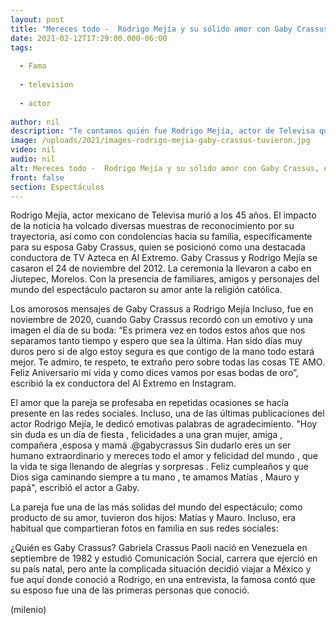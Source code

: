 ```yaml
---
layout: post
title: "Mereces todo -  Rodrigo Mejía y su sólido amor con Gaby Crassus, ex conductora de 'Al Extremo'"
date: 2021-02-12T17:29:00.000-06:00
tags:
  
  - Fama
  
  - television
  
  - actor
  
author: nil
description: "Te contamos quién fue Rodrigo Mejía, actor de Televisa que murió a los 45 años y esposo de Gaby Crassus, ex conductora de Al Extremo de TV Azteca. "
image: /uploads/2021/images-rodrigo-mejia-gaby-crassus-tuvieron.jpg
video: nil
audio: nil
alt: Mereces todo -  Rodrigo Mejía y su sólido amor con Gaby Crassus, ex conductora de 'Al Extremo'
front: false
section: Espectáculos
---
```


Rodrigo Mejía, actor mexicano de Televisa murió a los 45 años. El impacto de la noticia ha volcado diversas muestras de reconocimiento por su trayectoria, así como con condolencias hacia su familia, específicamente para su esposa Gaby Crassus, quien se posicionó como una destacada conductora de TV Azteca en Al Extremo.  Gaby Crassus y Rodrigo Mejía se casaron el 24 de noviembre del 2012. La ceremonia la llevaron a cabo en Jiutepec, Morelos. Con la presencia de familiares, amigos y personajes del mundo del espectáculo pactaron su amor ante la religión católica.

Los amorosos mensajes de Gaby Crassus a Rodrigo Mejía Incluso, fue en noviembre de 2020, cuando Gaby Crassus recordó con un emotivo y una imagen el día de su boda:  “Es primera vez en todos estos años que nos separamos tanto tiempo y espero que sea la última. Han sido días muy duros pero si de algo estoy segura es que contigo de la mano todo estará mejor. Te admiro, te respeto, te extraño pero sobre todas las cosas TE AMO. Feliz Aniversario mi vida y como dices vamos por esas bodas de oro”, escribió la ex conductora del Al Extremo en Instagram.

El amor que la pareja se profesaba en repetidas ocasiones se hacía presente en las redes sociales. Incluso, una de las últimas publicaciones del actor Rodrigo Mejía, le dedicó emotivas palabras de agradecimiento.  "Hoy sin duda es un día de fiesta , felicidades a una gran mujer, amiga , compañera ,esposa y mamá .@gabycrassus Sin dudarlo eres un ser humano extraordinario y mereces todo el amor y felicidad del mundo , que la vida te siga llenando de alegrías y sorpresas . Feliz cumpleaños y que Dios siga caminando siempre a tu mano , te amamos Matías , Mauro y papá", escribió el actor a Gaby. 

La pareja fue una de las más solidas del mundo del espectáculo; como producto de su amor, tuvieron dos hijos: Matías y Mauro. Incluso, era habitual que compartieran fotos en familia en sus redes sociales: 

¿Quién es Gaby Crassus? Gabriela Crassus Paoli nació en Venezuela en septiembre de 1982 y estudió Comunicación Social, carrera que ejerció en su país natal, pero ante la complicada situación decidió viajar a México y fue aquí donde conoció a Rodrigo, en una entrevista, la famosa contó que su esposo fue una de las primeras personas que conoció. 

(milenio)